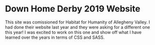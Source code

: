 # Down Home Derby 2019 Website
This site was comissioned for Habitat for Humanity of Allegheny Valley. I had done their website last year and they were asking for a different one this year! I was excited to work on this one and show off what I have learned over the years in terms of CSS and SASS.